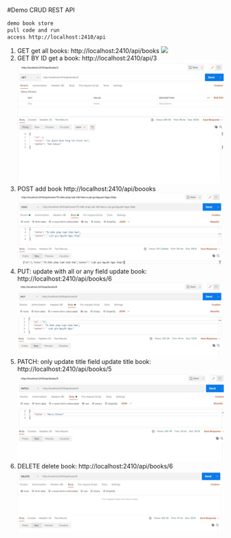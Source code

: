#Demo CRUD REST API

    demo book store
    pull code and run
    access http://localhost:2410/api
1. GET
    get all books: http://localhost:2410/api/books
![](image/api_get.jpg)
2. GET BY ID
    get a book: http://localhost:2410/api/3
![](image/api_getbyid.jpg)
3. POST
    add book http://localhost:2410/api/boooks
![](image/api-post.jpg)
4. PUT: update with all or any field
    update book: http://localhost:2410/api/books/6
![](image/api-put.jpg)
5. PATCH: only update title field
    update title book: http://localhost:2410/api/books/5
![](image/api-patch.jpg)
6. DELETE
    delete book: http://localhost:2410/api/books/6
![](image/api-delete.jpg)
